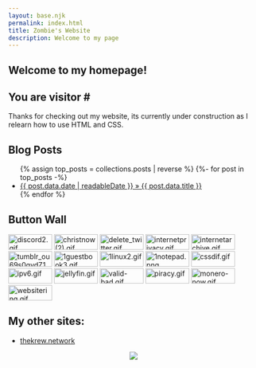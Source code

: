 ```yaml
---
layout: base.njk
permalink: index.html
title: Zombie's Website
description: Welcome to my page
---
```


<section class="half">
    <h1>Welcome to my homepage!</h1>
    <h2>You are visitor # <span id="hitcount"></span></h2>
    <p>Thanks for checking out my website, its currently under construction as I relearn how to use HTML and CSS.</p>
</section>

<section class="small">
    <h2>Blog Posts</h2>
    <ul class="none">
        {% assign top_posts = collections.posts | reverse %}
        {%- for post in top_posts -%}
          <li><a href="{{ post.data.permalink }}">{{ post.data.date | readableDate }} » {{ post.data.title }}</a></li>
        {% endfor %}
    </ul>
</section>

<section class="half">
    <h2>Button Wall</h2>
    <img src="https://www.88x31.nl/gifs/discord2.gif" alt="discord2.gif"  height="31" width="88">
    <img src="https://www.88x31.nl/gifs/christnow (2).gif" alt="christnow (2).gif"  height="31" width="88">
    <img src="https://www.88x31.nl/gifs/delete_twitter.gif" alt="delete_twitter.gif"  height="31" width="88">
    <img src="https://www.88x31.nl/gifs/internetprivacy.gif" alt="internetprivacy.gif"  height="31" width="88">
    <img src="https://www.88x31.nl/gifs/internetarchive.gif" alt="internetarchive.gif"  height="31" width="88">
    <img src="https://www.88x31.nl/gifs/tumblr_ou69s0gvdZ1wvu485o9_100.gif" alt="tumblr_ou69s0gvdZ1wvu485o9_100.gif"  height="31" width="88">
    <img src="https://pixelsafari.neocities.org/buttons/1guestbook3.gif" alt="1guestbook3.gif"  height="31" width="88">
    <img src="https://pixelsafari.neocities.org/buttons/1linux2.gif" alt="1linux2.gif"  height="31" width="88">
    <img src="https://pixelsafari.neocities.org/buttons/1notepad.png" alt="1notepad.png"  height="31" width="88">
    <img src="https://cyber.dabamos.de/88x31/cssdif.gif" alt="cssdif.gif"  height="31" width="88">
    <img src="https://cyber.dabamos.de/88x31/ipv6.gif" alt="ipv6.gif"  height="31" width="88">
    <img src="https://cyber.dabamos.de/88x31/jellyfin.gif" alt="jellyfin.gif"  height="31" width="88">
    <img src="https://cyber.dabamos.de/88x31/valid-bad.gif" alt="valid-bad.gif"  height="31" width="88">
    <img src="https://anlucas.neocities.org/piracy.gif" alt="piracy.gif"  height="31" width="88">
    <img src="https://skye.sh/media/content/88x31/monero-now.gif" alt="monero-now.gif"  height="31" width="88">
    <img src="https://88x31.nl/gifs/websitering.gif" alt="websitering.gif"  height="31" width="88">
</section>

<section class="half">
    <h2>My other sites:</h2>
    <ul>
        <li><a href="https://thekrew.network/">thekrew.network</a></li>
    </ul>
</section>

<section class="full">
    <div style="max-width: fit-content;margin-left: auto;margin-right: auto;">
        <img src="http://www.snazzyspace.com/generators/viewer-counter/counter.php/fid=1758033921/style=5/counter.png" border="0">
    </div>
</section>


<div id="oneko">
    <script src="/scripts/widgets/oneko/oneko.js"></script>
</div>

<script>
    var xhttp = new XMLHttpRequest();
    xhttp.onreadystatechange = function () {
        if (this.readyState === 4 && this.status === 200) {
            var site_data = JSON.parse(this.responseText);
            var num_arr = site_data.info.views.toString().split("");
            var num_str = "";
            for (i = 0; i < num_arr.length; i++) {
                num_str += num_arr[i];
                if ((num_arr.length - 1 - i) % 3 === 0 && num_arr.length - 1 - i !== 0) {
                    num_str += ",";
                }
            }
            document.getElementById("hitcount").innerHTML = num_str;
        }
    };
    xhttp.open(
        "GET",
        "https://weirdscifi.ratiosemper.com/neocities.php?sitename=punkroczombi",
        true,
    );
    xhttp.send();
</script>